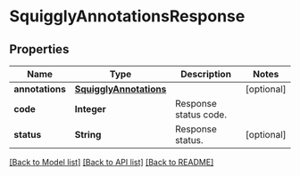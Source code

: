 ﻿
# SquigglyAnnotationsResponse


## Properties
Name | Type | Description | Notes
------------ | ------------- | ------------- | -------------
**annotations** | [**SquigglyAnnotations**](SquigglyAnnotations.md) |  | [optional]
**code** | **Integer** | Response status code. | 
**status** | **String** | Response status. | [optional]


[[Back to Model list]](../../README.md#documentation-for-models) [[Back to API list]](../../README.md#documentation-for-api-endpoints) [[Back to README]](../../README.md)


